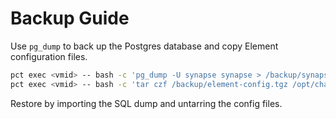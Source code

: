 # Backup Guide

Use `pg_dump` to back up the Postgres database and copy Element configuration files.

```bash
pct exec <vmid> -- bash -c 'pg_dump -U synapse synapse > /backup/synapse.sql'
pct exec <vmid> -- bash -c 'tar czf /backup/element-config.tgz /opt/chat/element'
```

Restore by importing the SQL dump and untarring the config files.

